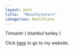 ```yaml
---
layout: post
title:  "Manufacturers"
categories: Healthcare
---
```


Timsantr ( Istanbul turkey )

 Click <a href="https://www.devops.engineering/">here</a> to go to my website.

